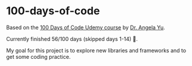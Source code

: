 # 100-days-of-code

Based on the [100 Days of Code Udemy course](https://www.udemy.com/course/100-days-of-code/) by [Dr. Angela Yu](https://github.com/angelabauer?tab=repositories).

Currently finished 56/100 days (skipped days 1-14) 🥳.

My goal for this project is to explore new libraries and frameworks and to get some coding practice.
